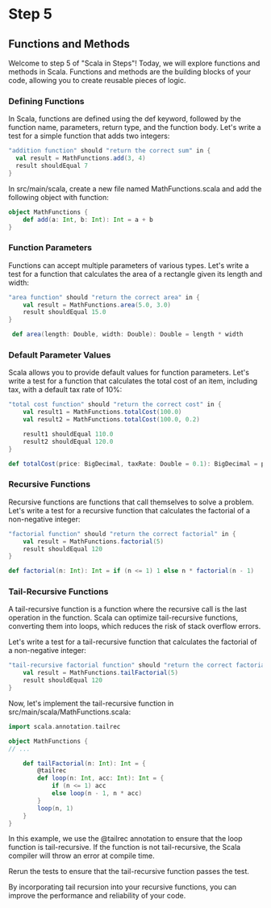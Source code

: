 # Step 5
## Functions and Methods
Welcome to step 5 of "Scala in Steps"! Today, we will explore functions and methods in Scala. Functions and methods are the building blocks of your code, allowing you to create reusable pieces of logic.
### Defining Functions
In Scala, functions are defined using the def keyword, followed by the function name, parameters, return type, and the function body. Let's write a test for a simple function that adds two integers:
```scala
"addition function" should "return the correct sum" in {
  val result = MathFunctions.add(3, 4)
  result shouldEqual 7
}
```
In src/main/scala, create a new file named MathFunctions.scala and add the following object with function:
```scala
object MathFunctions { 
	def add(a: Int, b: Int): Int = a + b
}
```
 
### Function Parameters
Functions can accept multiple parameters of various types. Let's write a test for a function that calculates the area of a rectangle given its length and width:
```scala
"area function" should "return the correct area" in { 
	val result = MathFunctions.area(5.0, 3.0) 
	result shouldEqual 15.0 
}
```
```scala
 def area(length: Double, width: Double): Double = length * width
```
### Default Parameter Values
Scala allows you to provide default values for function parameters. Let's write a test for a function that calculates the total cost of an item, including tax, with a default tax rate of 10%:
```scala
"total cost function" should "return the correct cost" in {
	val result1 = MathFunctions.totalCost(100.0) 
	val result2 = MathFunctions.totalCost(100.0, 0.2)

	result1 shouldEqual 110.0 
	result2 shouldEqual 120.0 
}
```
```scala
def totalCost(price: BigDecimal, taxRate: Double = 0.1): BigDecimal = price * (1 + taxRate)
```
### Recursive Functions
Recursive functions are functions that call themselves to solve a problem. Let's write a test for a recursive function that calculates the factorial of a non-negative integer:
```scala
"factorial function" should "return the correct factorial" in { 
	val result = MathFunctions.factorial(5) 
	result shouldEqual 120 
}
```
```scala
def factorial(n: Int): Int = if (n <= 1) 1 else n * factorial(n - 1)
```

### Tail-Recursive Functions

A tail-recursive function is a function where the recursive call is the last operation in the function. Scala can optimize tail-recursive functions, converting them into loops, which reduces the risk of stack overflow errors.

Let's write a test for a tail-recursive function that calculates the factorial of a non-negative integer:

```scala 
"tail-recursive factorial function" should "return the correct factorial" in {
    val result = MathFunctions.tailFactorial(5)
    result shouldEqual 120
}
```
Now, let's implement the tail-recursive function in src/main/scala/MathFunctions.scala:

``` scala 
import scala.annotation.tailrec

object MathFunctions {
// ...

    def tailFactorial(n: Int): Int = {
        @tailrec
        def loop(n: Int, acc: Int): Int = {
            if (n <= 1) acc
            else loop(n - 1, n * acc)
        }
        loop(n, 1)
    }
}
```
In this example, we use the @tailrec annotation to ensure that the loop function is tail-recursive. If the function is not tail-recursive, the Scala compiler will throw an error at compile time.

Rerun the tests to ensure that the tail-recursive function passes the test.

By incorporating tail recursion into your recursive functions, you can improve the performance and reliability of your code.
